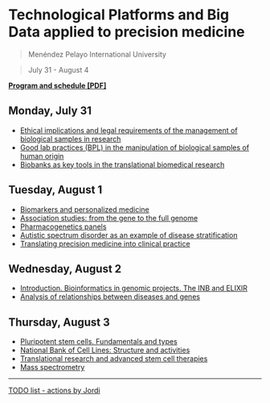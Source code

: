 # Technological Platforms and Big Data applied to precision medicine

> Menéndez Pelayo International University

> July 31 - August 4


**[Program and schedule [PDF]](http://www.uimp.es/uxxiconsultas/ficheros/8/41429Definitivo.2.63HG.pdf)**

## Monday, July 31
- [Ethical implications and legal requirements of the management of biological samples in research](01_ethical_implications.md)
- [Good lab practices (BPL) in the manipulation of biological samples of human origin](02_good_lab_practices.md)
- [Biobanks as key tools in the translational biomedical research](03_translational_biobanks.md)

## Tuesday, August 1
- [Biomarkers and personalized medicine](04_biomarkers.md)
- [Association studies: from the gene to the full genome](05_association_studies.md)
- [Pharmacogenetics panels](06_pharmacogenetics_panels.md)
- [Autistic spectrum disorder as an example of disease stratification](07_autistic.md)
- [Translating precision medicine into clinical practice](08_translating_precision.md)

## Wednesday, August 2
- [Introduction. Bioinformatics in genomic projects. The INB and ELIXIR](09_bioinfromatics_projects.md)
- [Analysis of relationships between diseases and genes](11_disease_genes.md)

## Thursday, August 3
- [Pluripotent stem cells. Fundamentals and types](12_stem_cells.md)
- [National Bank of Cell Lines: Structure and activities](13_cell_lines.md)
- [Translational research and advanced stem cell therapies](14_translational_research.md)
- [Mass spectrometry](16_mass_spectrometry.md)

----

[TODO list - actions by Jordi](99_todo.md)

